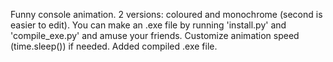 Funny console animation. 2 versions: coloured and monochrome (second is easier to edit). You can make an .exe file by running 'install.py' and 'compile_exe.py' and amuse your friends.
Customize animation speed (time.sleep()) if needed.
Added compiled .exe file.
